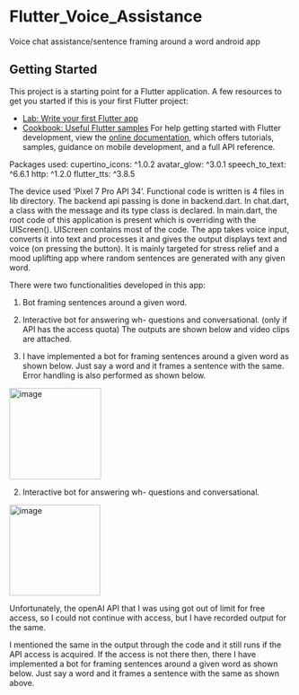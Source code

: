 
# Flutter_Voice_Assistance
Voice chat assistance/sentence framing around a word android app

## Getting Started
This project is a starting point for a Flutter application.
A few resources to get you started if this is your first Flutter project:
- [Lab: Write your first Flutter app](https://docs.flutter.dev/get-started/codelab)
- [Cookbook: Useful Flutter samples](https://docs.flutter.dev/cookbook)
For help getting started with Flutter development, view the
[online documentation](https://docs.flutter.dev/), which offers tutorials,
samples, guidance on mobile development, and a full API reference.



Packages used: 
cupertino_icons: ^1.0.2
avatar_glow: ^3.0.1
speech_to_text: ^6.6.1
http: ^1.2.0
flutter_tts: ^3.8.5

The device used ‘Pixel 7 Pro API 34’. Functional code is written is 4 files in lib directory. The backend api passing is done in backend.dart. In chat.dart, a class with the message and its type class is declared. In main.dart, the root code of this application is present which is overriding with the UIScreen(). UIScreen contains most of the code. The app takes voice input, converts it into text and processes it and gives the output displays text and voice (on pressing the button). It is mainly targeted for stress relief and a mood uplifting app where random sentences are generated with any given word.

There were two functionalities developed in this app:
1.	Bot framing sentences around a given word.
2.	Interactive bot for answering wh- questions and conversational. (only if API has the access quota)
The outputs are shown below and video clips are attached.

1.	I have implemented a bot for framing sentences around a given word as shown below. Just say a word and it frames a sentence with the same. Error handling is also performed as shown below.
  
<img width="163" alt="image" src="https://github.com/SaNjAnA-S-A/Flutter_Voice_Assistance/assets/45251608/8f9118f4-8f88-421d-a8af-f8ed30ec0c6d">

2.	Interactive bot for answering wh- questions and conversational.

   <img width="162" alt="image" src="https://github.com/SaNjAnA-S-A/Flutter_Voice_Assistance/assets/45251608/0a0ddef0-fe8c-4ab0-96af-2d9ccff6157c">

Unfortunately, the openAI API that I was using got out of limit for free access, so I could not continue with access, but I have recorded output for the same. 
 
I mentioned the same in the output through the code and it still runs if the API access is acquired. If the access is not there then, there I have implemented a bot for framing sentences around a given word as shown below. Just say a word and it frames a sentence with the same as shown above.


